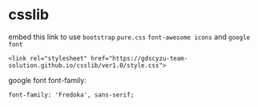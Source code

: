 # csslib

embed this link to use ```bootstrap``` ```pure.css``` ```font-awesome icons``` and ```google font```
```
<link rel="stylesheet" href="https://gdscyzu-team-solution.github.io/csslib/ver1.0/style.css">
```
google font font-family:
```
font-family: 'Fredoka', sans-serif;
```
